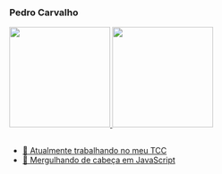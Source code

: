 ### Pedro Carvalho

 <div>
  <a href="https://github.com/pdrocarvalho">
  <img height="180em" src="https://github-readme-stats.vercel.app/api?username=w4rl0ck3r&show_icons=true&theme=dark&include_all_commits=true&count_private=true"/>
  <img height="180em" src="https://github-readme-stats.vercel.app/api/top-langs/?username=w4rl0ck3r&layout=compact&langs_count=7&theme=dark"/>
</div>
  
  ##
  
- 🔭 Atualmente trabalhando no meu TCC
- 🌱 Mergulhando de cabeça em JavaScript
